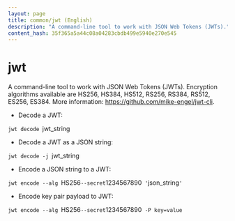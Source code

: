 ```yaml
---
layout: page
title: common/jwt (English)
description: "A command-line tool to work with JSON Web Tokens (JWTs)."
content_hash: 35f365a5a44c08a04283cbdb499e5940e270e545
---
```

# jwt

A command-line tool to work with JSON Web Tokens (JWTs).
Encryption algorithms available are HS256, HS384, HS512, RS256, RS384, RS512, ES256, ES384.
More information: <https://github.com/mike-engel/jwt-cli>.

- Decode a JWT:

`jwt decode `<span class="tldr-var badge badge-pill bg-dark-lm bg-white-dm text-white-lm text-dark-dm font-weight-bold">jwt_string</span>

- Decode a JWT as a JSON string:

`jwt decode -j `<span class="tldr-var badge badge-pill bg-dark-lm bg-white-dm text-white-lm text-dark-dm font-weight-bold">jwt_string</span>

- Encode a JSON string to a JWT:

`jwt encode --alg `<span class="tldr-var badge badge-pill bg-dark-lm bg-white-dm text-white-lm text-dark-dm font-weight-bold">HS256</span>` --secret `<span class="tldr-var badge badge-pill bg-dark-lm bg-white-dm text-white-lm text-dark-dm font-weight-bold">1234567890</span>` '`<span class="tldr-var badge badge-pill bg-dark-lm bg-white-dm text-white-lm text-dark-dm font-weight-bold">json_string</span>`'`

- Encode key pair payload to JWT:

`jwt encode --alg `<span class="tldr-var badge badge-pill bg-dark-lm bg-white-dm text-white-lm text-dark-dm font-weight-bold">HS256</span>` --secret `<span class="tldr-var badge badge-pill bg-dark-lm bg-white-dm text-white-lm text-dark-dm font-weight-bold">1234567890</span>` -P key=value`

